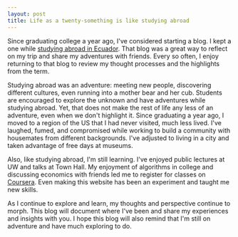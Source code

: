 ```yaml
---
layout: post
title: Life as a twenty-something is like studying abroad
---
```


Since graduating college a year ago, I've considered starting a blog.
I kept a one while <a href="http://conservationofbears.blogspot.com/"> studying 
abroad in Ecuador</a>. That blog was a great way to reflect on my trip and share
my adventures with friends. Every so often, I enjoy returning to that blog to
review my thought processes and the highlights from the term.

Studying abroad was an adventure: meeting new people, discovering different cultures,
even running into a mother bear and her cub. Students are encouraged to explore the
unknown and have adventures while studying abroad. Yet, that does not make the rest
of life any less of an adventure, even when we don't highlight it. Since graduating
a year ago, I moved to a region of the US that I had never visited, much less lived.
I've laughed, fumed, and compromised while working to build a community with 
housemates from different backgrounds. I've adjusted to living in a city and taken 
advantage of free days at museums.

Also, like studying abroad, I'm still learning. I've enjoyed public lectures at UW
and talks at Town Hall. My enjoyment of algorithms in college and discussing economics
with friends led me to register for classes on <a href="http://www.coursera.org">Coursera</a>.
Even making this website has been an experiment and taught me new skills.

As I continue to explore and learn, my thoughts and perspective continue to morph.
This blog will document where I've been and share my experiences and insights with you.
I hope this blog will also remind that I'm still on adventure and have much exploring to do.